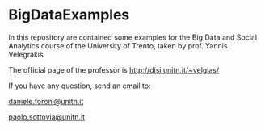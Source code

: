 # BigDataExamples
In this repository are contained some examples for the Big Data and Social Analytics course of the University of Trento, taken by prof. Yannis Velegrakis.

The official page of the professor is http://disi.unitn.it/~velgias/

If you have any question, send an email to:

daniele.foroni@unitn.it

paolo.sottovia@unitn.it
